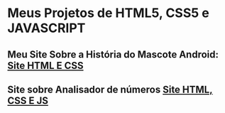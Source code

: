 <h1>Meus Projetos de HTML5, CSS5 e JAVASCRIPT</h1>

<h2>Meu Site Sobre a História do Mascote Android: <a href="https://alexoliveira11.github.io/html5-css3/desafios/paginas-web/pagina-web/Android.html">Site HTML E CSS</a></h2>

<h2>Site sobre Analisador de números <a href="https://alexoliveira11.github.io/html5-css3/desafios/site-js/ex001.html">Site HTML, CSS E JS </a></h2>
